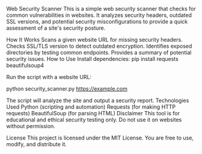 Web Security Scanner
This is a simple web security scanner that checks for common vulnerabilities in websites. It analyzes security headers, outdated SSL versions, and potential security misconfigurations to provide a quick assessment of a site's security posture.

How It Works
Scans a given website URL for missing security headers.
Checks SSL/TLS version to detect outdated encryption.
Identifies exposed directories by testing common endpoints.
Provides a summary of potential security issues.
How to Use
Install dependencies:
pip install requests beautifulsoup4

Run the script with a website URL:

python security_scanner.py https://example.com

The script will analyze the site and output a security report.
Technologies Used
Python (scripting and automation)
Requests (for making HTTP requests)
BeautifulSoup (for parsing HTML)
Disclaimer
This tool is for educational and ethical security testing only. Do not use it on websites without permission.

License
This project is licensed under the MIT License. You are free to use, modify, and distribute it.

